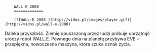 
        WALL·E 2008 
        =============
        
        [![WALL·E 2008 ](http://vidos.pl/images/player.gif)](http://vidos.pl/wall-e-2008)
        
        
 Daleka przyszłość. Ziemię opuszczoną przez ludzi próbuje uprzątnąć uroczy robot WALL.E. Pewnego dnia na planetę przybywa EVE – przepiękna, nowoczesna maszyna, która szuka oznak życia.
    